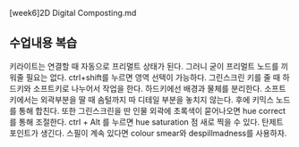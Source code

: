 [week6]2D Digital Composting.md

수업내용 복습
-------------
 키라이트는 연결할 때 자동으로 프리멀트 상태가 된다. 그러니 굳이 프리멀트 노드를 끼워줄 필요는 없다. ctrl+shift를 누르면 영역 선택이 가능하다. 그린스크린 키를 줄 때 하드키와 소프트키로 나누어서 작업을 한다. 하드키에선 배경과 물체를 분리한다. 소프트 키에서는 외곽부분을 딸 때 솜털까지 따 디테일 부분을 놓치지 않는다. 후에 키믹스 노드를 통해 합친다. 또한 그린스크린을 딴 인물 외곽에 초록색이 묻어나오면 hue correct를 통해 조절한다. ctrl + Alt 를 누르면 hue saturation 점 새로 찍을 수 있다. 탄제트 포인트가 생긴다. 스필이 계속 있다면 colour smear와 despillmadness를 사용하자.
